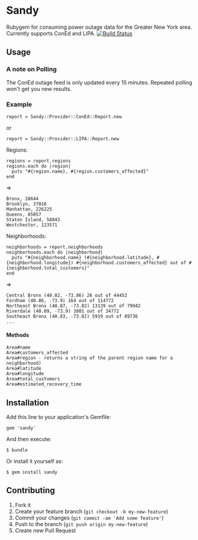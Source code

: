 # Sandy

Rubygem for consuming power outage data for the Greater New York area. Currently supports ConEd and LIPA.
[![Build Status](https://secure.travis-ci.org/ckundo/sandy.png)](https://travis-ci.org/ckundo/sandy)

## Usage

### A note on Polling

The ConEd outage feed is only updated every 15 minutes. Repeated polling won't get you new results.

### Example

    report = Sandy::Provider::ConEd::Report.new

or

    report = Sandy::Provider::LIPA::Report.new

Regions:

    regions = report.regions
    regions.each do |region|
      puts "#{region.name}, #{region.customers_affected}"
    end

=> 

    Bronx, 28644
    Brooklyn, 37016
    Manhattan, 226225
    Queens, 85057
    Staten Island, 58043
    Westchester, 123571

Neighborhoods:

    neighborhoods = report.neighborhoods
    neighborhoods.each do |neighborhood|
      puts "#{neighborhood.name} (#{neighborhood.latitude}, #{neighborhood.longitude}) #{neighborhood.customers_affected} out of #{neighborhood.total_customers}"
    end

=> 

    Central Bronx (40.82, -73.86) 26 out of 44452
    Fordham (40.86, -73.9) 164 out of 114772
    Northeast Bronx (40.87, -73.82) 13139 out of 79942
    Riverdale (40.89, -73.9) 3801 out of 34772
    Southeast Bronx (40.83, -73.82) 5919 out of 89736
    ...

#### Methods

    Area#name
    Area#customers_affected
    Area#region - returns a string of the parent region name for a neighborhood)
    Area#latitude
    Area#longitude
    Area#total_customers
    Area#estimated_recovery_time

## Installation

Add this line to your application's Gemfile:

    gem 'sandy'

And then execute:

    $ bundle

Or install it yourself as:

    $ gem install sandy

## Contributing

1. Fork it
2. Create your feature branch (`git checkout -b my-new-feature`)
3. Commit your changes (`git commit -am 'Add some feature'`)
4. Push to the branch (`git push origin my-new-feature`)
5. Create new Pull Request
